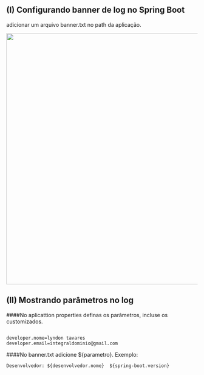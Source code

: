 ## (I) Configurando banner de log no Spring Boot

adicionar um arquivo banner.txt no path da aplicação.

<p align="center">
<img src="https://github.com/lyndontavares/spring-angularjs-datapar/blob/master/app-MasterChico/MasterChicoSB6/src/main/resources/static/image/banner.png" width="660">
</p>

## (II) Mostrando parâmetros no log

####No aplicattion properties definas os parâmetros, incluse os customizados.

```

developer.nome=lyndon tavares
developer.email=integraldominio@gmail.com

```

####No banner.txt adicione ${parametro}. Exemplo: 

```
Desenvolvedor: ${desenvolvedor.nome}  ${spring-boot.version}

```


